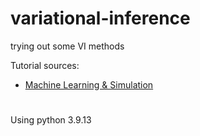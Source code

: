# variational-inference
trying out some VI methods

Tutorial sources:
- [Machine Learning & Simulation](https://www.youtube.com/playlist?list=PLISXH-iEM4JloWnKysIEPPysGVg4v3PaP)

# 
Using python 3.9.13